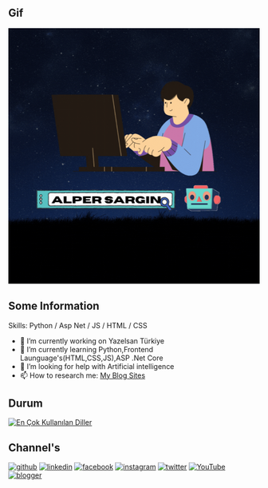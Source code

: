 ## Gif
<img src="https://github.com/alpersargin42/alpersargin42/blob/main/Github_gif.gif" width="1080" height="512" />

 ## Some Information
Skills: Python / Asp Net / JS / HTML / CSS

- 🔭 I’m currently working on  Yazelsan Türkiye 
- 🌱 I’m currently learning Python,Frontend Launguage's(HTML,CSS,JS),ASP .Net Core 
- 🤔 I’m looking for help with Artificial intelligence 
- 📫 How to research me: [My Blog Sites](https://sarginalper.blogspot.com/)

## Durum
[![En Çok Kullanılan Diller](https://github-readme-stats.vercel.app/api/top-langs/?username=alpersargin42&hide_progress=true&show_icons=true&theme=radical)](https://github.com/anuraghazra/github-readme-stats)




## Channel's
[<img src='https://cdn.jsdelivr.net/npm/simple-icons@3.0.1/icons/github.svg' alt='github' height='40'>](https://github.com/alpersargin42)  [<img src='https://cdn.jsdelivr.net/npm/simple-icons@3.0.1/icons/linkedin.svg' alt='linkedin' height='40'>](https://www.linkedin.com/in/alper-sarg%C4%B1n-b14125201//)  [<img src='https://cdn.jsdelivr.net/npm/simple-icons@3.0.1/icons/facebook.svg' alt='facebook' height='40'>](https://www.facebook.com/aaavf)  [<img src='https://cdn.jsdelivr.net/npm/simple-icons@3.0.1/icons/instagram.svg' alt='instagram' height='40'>](https://www.instagram.com/alper_sargn//)  [<img src='https://cdn.jsdelivr.net/npm/simple-icons@3.0.1/icons/twitter.svg' alt='twitter' height='40'>](https://twitter.com/sargin_alper)  [<img src='https://cdn.jsdelivr.net/npm/simple-icons@3.0.1/icons/youtube.svg' alt='YouTube' height='40'>](https://www.youtube.com/channel/UC5QR34Sko4xDc8ydMHAwKVA)  [<img src='https://cdn.jsdelivr.net/npm/simple-icons@3.0.1/icons/blogger.svg' alt='blogger' height='40'>](https://sarginalper.blogspot.com/)  


